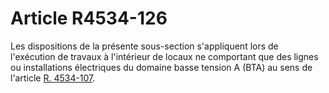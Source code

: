 # Article R4534-126

  
Les dispositions de la présente sous-section s'appliquent lors de l'exécution de travaux à l'intérieur de locaux ne comportant que des lignes ou installations électriques du domaine basse tension A (BTA) au sens de l'article [R. 4534-107][1].

 [1]: /affichCodeArticle.do?cidTexte=LEGITEXT000006072050&idArticle=LEGIARTI000018492285&dateTexte=&categorieLien=cid